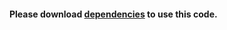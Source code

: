 #### Please download [dependencies](https://github.com/nomi-san/yasuo/releases/tag/autoit-deps) to use this code.
